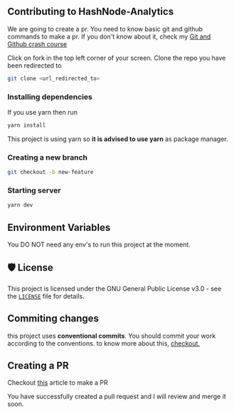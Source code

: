 ## Contributing to HashNode-Analytics

We are going to create a pr. You need to know basic git and github commands to make a pr. If you don't know about it, check my [Git and Github crash course](https://avneesh0612.hashnode.dev/git-and-github-crash-course "Git and Github crash course")

Click on fork in the top left corner of your screen. Clone the repo you have been redirected to

```bash
git clone <url_redirected_to>
```

### Installing dependencies

If you use yarn then run

```bash
yarn install
```

This project is using yarn so **it is advised to use yarn** as package manager.

### Creating a new branch

```bash
git checkout -b new-feature
```

### Starting server

```bash
yarn dev
```

## Environment Variables

You DO NOT need any env's to run this project at the moment.

## 🛡️ License

This project is licensed under the GNU General Public License v3.0 - see the [`LICENSE`](LICENSE) file for details.

## Commiting changes

this project uses **conventional commits**. You should commit your work according to the conventions. to know more about this, [checkout.](https://www.conventionalcommits.org/en/v1.0.0/)

## Creating a PR

Checkout [this](https://avneesh0612.hashnode.dev/how-to-contribute-to-an-open-source-project) article to make a PR

You have successfully created a pull request and I will review and merge it soon.
